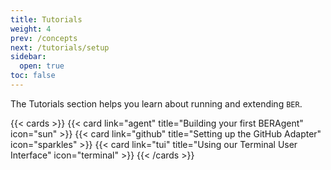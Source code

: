 ```yaml
---
title: Tutorials
weight: 4
prev: /concepts
next: /tutorials/setup
sidebar:
  open: true
toc: false
---
```


The Tutorials section helps you learn about running and extending `BER`.

<!--more-->

{{< cards >}}
  {{< card link="agent" title="Building your first BERAgent" icon="sun" >}}
  {{< card link="github" title="Setting up the GitHub Adapter" icon="sparkles" >}}
  {{< card link="tui" title="Using our Terminal User Interface" icon="terminal" >}}
{{< /cards >}}

